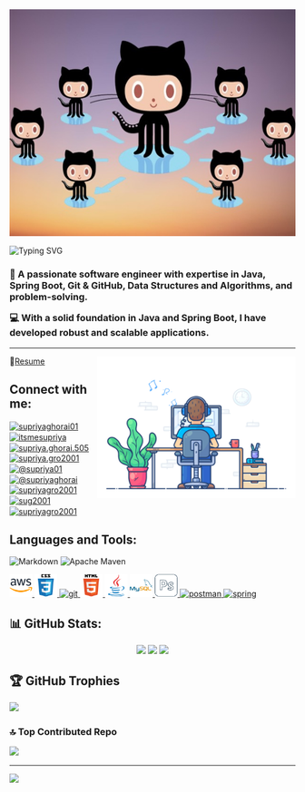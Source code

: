 <img src="preview.jpg" width="930" height="400">


![Typing SVG](https://readme-typing-svg.herokuapp.com/?lines=Hi+👋,+I'm+Supriya+Ghorai)


<h3>🥰 A passionate software engineer with expertise in Java, Spring Boot, Git & GitHub, Data Structures and Algorithms, and problem-solving.

💻 With a solid foundation in Java and Spring Boot, I have developed robust and scalable applications. </h3>

<hr>
<img align="right" alt="GIF" src="profile.gif" width="350" height="250">
<!---🔭 I’m currently exploring the world of JavaScript<br>👯 I’m looking to collaborate on projects involving Java, SpringBoot, and Hibernate<br>🤝 I’m looking for help with open-source projects to collaborate and make a positive impact on the developer community<br>🌱 I’m currently learning AWS, Golang<br>💬 Ask me about DSA and Core Java<br>📫 How to reach me -> supriyagro2001@gmail.com ---!>

📄[Resume](https://drive.google.com/file//19UxTzytKKqyouixGwDkyF92mgU-LeMKD/view?usp=drive_link)


## Connect with me:
<p align="left">
<a href="https://twitter.com/supriyaghorai01" target="blank"><img align="center" src="https://raw.githubusercontent.com/rahuldkjain/github-profile-readme-generator/master/src/images/icons/Social/twitter.svg" alt="supriyaghorai01" height="30" width="40" /></a>
<a href="https://linkedin.com/in/itsmesupriya" target="blank"><img align="center" src="https://raw.githubusercontent.com/rahuldkjain/github-profile-readme-generator/master/src/images/icons/Social/linked-in-alt.svg" alt="itsmesupriya" height="30" width="40" /></a>
<a href="https://fb.com/supriya.ghorai.505" target="blank"><img align="center" src="https://raw.githubusercontent.com/rahuldkjain/github-profile-readme-generator/master/src/images/icons/Social/facebook.svg" alt="supriya.ghorai.505" height="30" width="40" /></a>
<a href="https://instagram.com/supriya.gro2001" target="blank"><img align="center" src="https://raw.githubusercontent.com/rahuldkjain/github-profile-readme-generator/master/src/images/icons/Social/instagram.svg" alt="supriya.gro2001" height="30" width="40" /></a>
<a href="https://medium.com/@supriya01" target="blank"><img align="center" src="https://raw.githubusercontent.com/rahuldkjain/github-profile-readme-generator/master/src/images/icons/Social/medium.svg" alt="@supriya01" height="30" width="40" /></a>
<a href="https://www.youtube.com/c/@supriyaghorai" target="blank"><img align="center" src="https://raw.githubusercontent.com/rahuldkjain/github-profile-readme-generator/master/src/images/icons/Social/youtube.svg" alt="@supriyaghorai" height="30" width="40" /></a>
<a href="https://www.hackerrank.com/supriyagro2001" target="blank"><img align="center" src="https://raw.githubusercontent.com/rahuldkjain/github-profile-readme-generator/master/src/images/icons/Social/hackerrank.svg" alt="supriyagro2001" height="30" width="40" /></a>
<a href="https://www.leetcode.com/sug2001" target="blank"><img align="center" src="https://raw.githubusercontent.com/rahuldkjain/github-profile-readme-generator/master/src/images/icons/Social/leet-code.svg" alt="sug2001" height="30" width="40" /></a>
<a href="https://auth.geeksforgeeks.org/user/supriyagro2001" target="blank"><img align="center" src="https://raw.githubusercontent.com/rahuldkjain/github-profile-readme-generator/master/src/images/icons/Social/geeks-for-geeks.svg" alt="supriyagro2001" height="30" width="40" /></a>
</p>

## Languages and Tools:
![Markdown](https://img.shields.io/badge/markdown-%23000000.svg?style=plastic&logo=markdown&logoColor=white) ![Apache Maven](https://img.shields.io/badge/Apache%20Maven-C71A36?style=plastic&logo=Apache%20Maven&logoColor=white)
<p align="left"> <a href="https://aws.amazon.com" target="_blank" rel="noreferrer"> <img src="https://raw.githubusercontent.com/devicons/devicon/master/icons/amazonwebservices/amazonwebservices-original-wordmark.svg" alt="aws" width="40" height="40"/> </a> <a href="https://www.w3schools.com/css/" target="_blank" rel="noreferrer"> <img src="https://raw.githubusercontent.com/devicons/devicon/master/icons/css3/css3-original-wordmark.svg" alt="css3" width="40" height="40"/> </a> <a href="https://git-scm.com/" target="_blank" rel="noreferrer"> <img src="https://www.vectorlogo.zone/logos/git-scm/git-scm-icon.svg" alt="git" width="40" height="40"/> </a> <a href="https://www.w3.org/html/" target="_blank" rel="noreferrer"> <img src="https://raw.githubusercontent.com/devicons/devicon/master/icons/html5/html5-original-wordmark.svg" alt="html5" width="40" height="40"/> </a> <a href="https://www.java.com" target="_blank" rel="noreferrer"> <img src="https://raw.githubusercontent.com/devicons/devicon/master/icons/java/java-original.svg" alt="java" width="40" height="40"/> </a> <a href="https://www.mysql.com/" target="_blank" rel="noreferrer"> <img src="https://raw.githubusercontent.com/devicons/devicon/master/icons/mysql/mysql-original-wordmark.svg" alt="mysql" width="40" height="40"/> </a> <a href="https://www.photoshop.com/en" target="_blank" rel="noreferrer"> <img src="https://raw.githubusercontent.com/devicons/devicon/master/icons/photoshop/photoshop-line.svg" alt="photoshop" width="40" height="40"/> </a> <a href="https://postman.com" target="_blank" rel="noreferrer"> <img src="https://www.vectorlogo.zone/logos/getpostman/getpostman-icon.svg" alt="postman" width="40" height="40"/> </a> <a href="https://spring.io/" target="_blank" rel="noreferrer"> <img src="https://www.vectorlogo.zone/logos/springio/springio-icon.svg" alt="spring" width="40" height="40"/> </a> </p>

## 📊 GitHub Stats:
<p align="center">
<img width="40%" src="https://github-readme-stats.vercel.app/api?username=soumitra2001&theme=vue-dark&hide_border=true&include_all_commits=true&count_private=true" />
<img width="40%" src="https://github-readme-stats.vercel.app/api/top-langs/?username=soumitra2001&size_weight=0&count_weight=1&theme=vue-dark&hide_border=true&include_all_commits=true&count_private=true&layout=compact" />
<img width="48%" src="https://github-readme-streak-stats.herokuapp.com/?user=soumitra2001&theme=vue-dark&hide_border=true" />
</p>

## 🏆 GitHub Trophies
![](https://github-profile-trophy.vercel.app/?username=soumitra2001&theme=juicyfresh&no-frame=false&no-bg=false&margin-w=4)

### 🔝 Top Contributed Repo
![](https://github-contributor-stats.vercel.app/api?username=soumitra2001&limit=5&theme=radical&combine_all_yearly_contributions=true)

---
[![](https://visitcount.itsvg.in/api?id=soumitra2001&icon=7&color=1)](https://visitcount.itsvg.in)

[dark_repo]: https://github-readme-stats.vercel.app/api/pin/?username=soumitra2001&repo=Array_Problems&cache_seconds=86400&theme=dark

<!--- [![An image of @soumitra2001's Holopin badges, which is a link to view their full Holopin profile](https://holopin.me/soumitra2001)](https://holopin.io/@soumitra2001) ---!>
